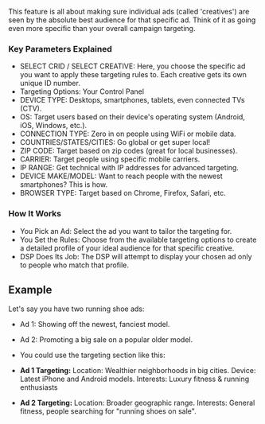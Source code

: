 This feature is all about making sure individual ads (called 'creatives') are seen by the absolute best audience for that specific ad.  Think of it as going even more specific than your overall campaign targeting.

### Key Parameters Explained

* SELECT CRID / SELECT CREATIVE:  Here, you choose the specific ad you want to apply these targeting rules to. Each creative gets its own unique ID number.
* Targeting Options: Your Control Panel
* DEVICE TYPE: Desktops, smartphones, tablets, even connected TVs (CTV).
* OS: Target users based on their device's operating system (Android, iOS, Windows, etc.).
* CONNECTION TYPE: Zero in on people using WiFi or mobile data.
* COUNTRIES/STATES/CITIES: Go global or get super local!
* ZIP CODE: Target based on zip codes (great for local businesses).
* CARRIER: Target people using specific mobile carriers.
* IP RANGE: Get technical with IP addresses for advanced targeting.
* DEVICE MAKE/MODEL: Want to reach people with the newest smartphones? This is how.
* BROWSER TYPE: Target based on Chrome, Firefox, Safari, etc.

### How It Works

* You Pick an Ad: Select the ad you want to tailor the targeting for.
* You Set the Rules: Choose from the available targeting options to create a detailed profile of your ideal audience for that specific creative.
* DSP Does Its Job: The DSP will attempt to display your chosen ad only to people who match that profile.

## Example

Let's say you have two running shoe ads:
* Ad 1: Showing off the newest, fanciest model.
* Ad 2: Promoting a big sale on a popular older model.

* You could use the targeting section like this:

- **Ad 1 Targeting:**
Location: Wealthier neighborhoods in big cities.
Device: Latest iPhone and Android models.
Interests: Luxury fitness & running enthusiasts

- **Ad 2 Targeting:**
Location: Broader geographic range.
Interests: General fitness, people searching for "running shoes on sale".
